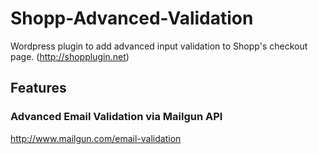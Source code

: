 # Shopp-Advanced-Validation
Wordpress plugin to add advanced input validation to Shopp's checkout page. (http://shopplugin.net)

## Features
### Advanced Email Validation via Mailgun API
http://www.mailgun.com/email-validation
